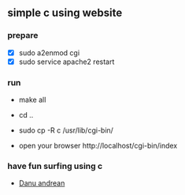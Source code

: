## simple c using website

### prepare
- [x] sudo a2enmod cgi
- [x] sudo service apache2 restart

### run
- make all
- cd ..
- sudo cp -R  c /usr/lib/cgi-bin/

- open your browser http://localhost/cgi-bin/index

### have fun surfing using c
- <a href="https://me-danuandrean.github.io/">Danu andrean</a>